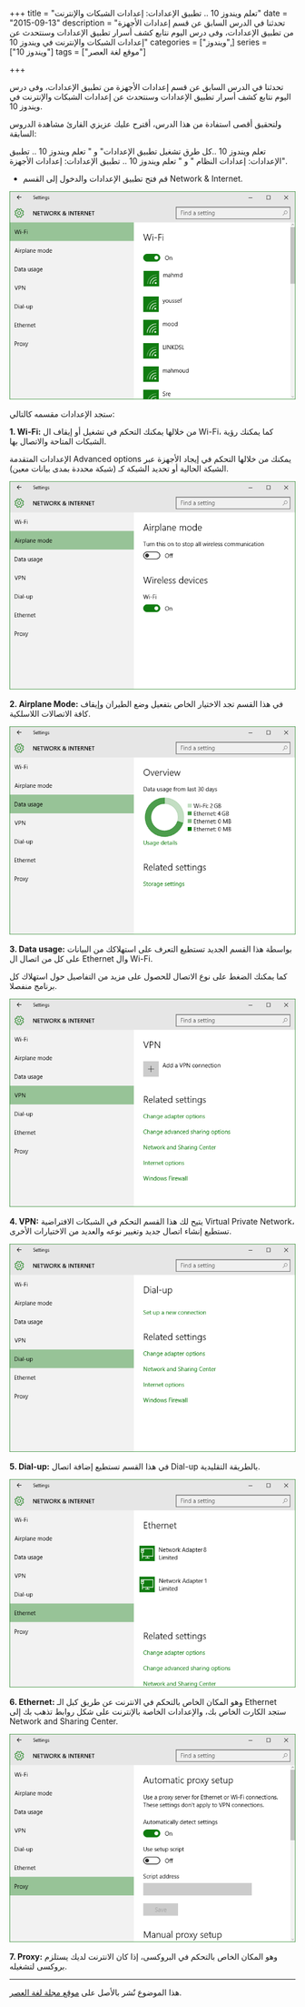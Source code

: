 +++
title = "تعلم ويندوز 10 .. تطبيق الإعدادات: إعدادات الشبكات والإنترنت"
date = "2015-09-13"
description = "تحدثنا في الدرس السابق عن قسم إعدادات الأجهزة من تطبيق الإعدادات، وفى درس اليوم نتابع كشف أسرار تطبيق الإعدادات وسنتحدث عن إعدادات الشبكات والإنترنت في ويندوز 10"
categories = ["ويندوز",]
series = ["ويندوز 10"]
tags = ["موقع لغة العصر"]

+++

 تحدثنا في الدرس السابق عن قسم إعدادات الأجهزة من تطبيق الإعدادات، وفى درس اليوم نتابع كشف أسرار تطبيق الإعدادات وسنتحدث عن إعدادات الشبكات والإنترنت في ويندوز 10.

ولتحقيق أقصى استفادة من هذا الدرس، أقترح عليك عزيزي القارئ مشاهدة الدروس السابقة:

تعلم ويندوز 10 ..كل طرق تشغيل تطبيق الإعدادات" و " تعلم ويندوز 10 .. تطبيق الإعدادات: إعدادات النظام " و " تعلم ويندوز 10 .. تطبيق الإعدادات: إعدادات الأجهزة".



- قم فتح تطبيق الإعدادات والدخول إلى القسم Network & Internet.

![1](thumbnail-2015-635777482994023043-402.png)

ستجد الإعدادات مقسمه كالتالي:

**1. Wi-Fi:**
 من خلالها يمكنك التحكم في تشغيل أو إيقاف ال Wi-Fi، كما يمكنك رؤية الشبكات المتاحة والاتصال بها.

الإعدادات المتقدمة Advanced options يمكنك من خلالها التحكم في إيجاد الأجهزة عبر الشبكة الحالية أو تحديد الشبكة كـ (شبكة محددة بمدى بيانات معين).

![2](images/2015-635777483082147479-214.png)


**2. Airplane Mode:**
في هذا القسم تجد الاختيار الخاص بتفعيل وضع الطيران وإيقاف كافة الاتصالات اللاسلكية.

![3](images/2015-635777483213084141-308.png)

**3. Data usage:**
بواسطة هذا القسم الجديد تستطيع التعرف على استهلاكك من البيانات على كل من اتصال ال Ethernet وال Wi-Fi.

كما يمكنك الضغط على نوع الاتصال للحصول على مزيد من التفاصيل حول استهلاك كل برنامج منفصلا.

![4](images/2015-635777483321520947-152.png)


**4. VPN:**
يتيح لك هذا القسم التحكم في الشبكات الافتراضية Virtual Private Network، تستطيع إنشاء اتصال جديد وتغيير نوعه والعديد من الاختيارات الأخرى.

![5](images/2015-635777483424645287-464.png)


**5. Dial-up:**
في هذا القسم تستطيع إضافة اتصال Dial-up بالطريقة التقليدية.

![6](images/2015-635777483530425860-42.png)

**6. Ethernet:**
وهو المكان الخاص بالتحكم في الانترنت عن طريق كبل الـ Ethernet ستجد الكارت الخاص بك، والإعدادات الخاصة بالإنترنت على شكل روابط تذهب بك إلى Network and Sharing Center.

![7](images/2015-635777483631518963-151.png)


**7. Proxy:**
وهو المكان الخاص بالتحكم في البروكسى، إذا كان الانترنت لديك يستلزم بروكسى لتشغيله.

---
هذا الموضوع نٌشر باﻷصل على [موقع مجلة لغة العصر](http://aitmag.ahram.org.eg/News/25228/%D8%AF%D8%B1%D9%88%D8%B3/%D8%B4%D8%B1%D8%AD-%D9%88%D8%AA%D8%B9%D9%84%D9%8A%D9%85/%D8%AA%D8%B9%D9%84%D9%85-%D9%88%D9%8A%D9%86%D8%AF%D9%88%D8%B2---%D8%AA%D8%B7%D8%A8%D9%8A%D9%82-%D8%A7%D9%84%D8%A5%D8%B9%D8%AF%D8%A7%D8%AF%D8%A7%D8%AA-%D8%A5%D8%B9%D8%AF%D8%A7%D8%AF%D8%A7%D8%AA-%D8%A7%D9%84%D8%B4%D8%A8%D9%83%D8%A7%D8%AA-%D9%88%D8%A7%D9%84%D8%A5.aspx).

